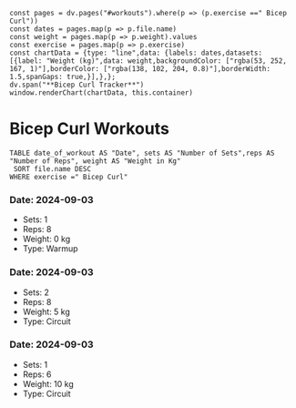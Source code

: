 ```dataviewjs
const pages = dv.pages("#workouts").where(p => (p.exercise ==" Bicep Curl"))
const dates = pages.map(p => p.file.name)
const weight = pages.map(p => p.weight).values
const exercise = pages.map(p => p.exercise)
const chartData = {type: "line",data: {labels: dates,datasets: [{label: "Weight (kg)",data: weight,backgroundColor: ["rgba(53, 252, 167, 1)"],borderColor: ["rgba(138, 102, 204, 0.8)"],borderWidth: 1.5,spanGaps: true,}],},};
dv.span("**Bicep Curl Tracker**")
window.renderChart(chartData, this.container)
```
# Bicep Curl Workouts

```dataview 
TABLE date_of_workout AS "Date", sets AS "Number of Sets",reps AS "Number of Reps", weight AS "Weight in Kg" 
 SORT file.name DESC 
WHERE exercise =" Bicep Curl"
```
### Date: 2024-09-03
- Sets: 1
- Reps: 8
- Weight: 0 kg
- Type: Warmup

### Date: 2024-09-03
- Sets: 2
- Reps: 8
- Weight: 5 kg
- Type: Circuit

### Date: 2024-09-03
- Sets: 1
- Reps: 6
- Weight: 10 kg
- Type: Circuit

